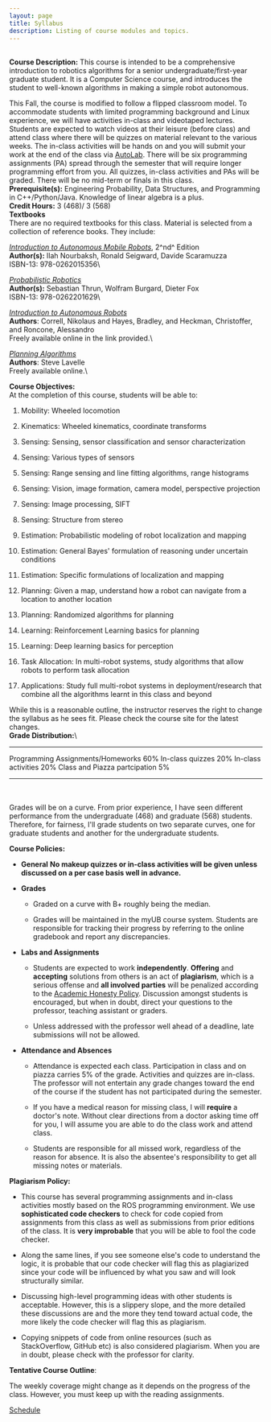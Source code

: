 ```yaml
---
layout: page
title: Syllabus
description: Listing of course modules and topics.
---
```

**\
Course Description:** This course is intended to be a comprehensive
introduction to robotics algorithms for a senior
undergraduate/first-year graduate student. It is a Computer Science
course, and introduces the student to well-known algorithms in making a
simple robot autonomous.

This Fall, the course is modified to follow a flipped classroom model.
To accommodate students with limited programming background and Linux
experience, we will have activities in-class and videotaped lectures.
Students are expected to watch videos at their leisure (before class)
and attend class where there will be quizzes on material relevant to the
various weeks. The in-class activities will be hands on and you will
submit your work at the end of the class via
[AutoLab](https://autolab.cse.buffalo.edu/). There will be six
programming assignments (PA) spread through the semester that will
require longer programming effort from you. All quizzes, in-class
activities and PAs will be graded. There will be no mid-term or finals
in this class.\
**Prerequisite(s):** Engineering Probability, Data Structures, and
Programming in C++/Python/Java. Knowledge of linear algebra is a plus.\
**Credit Hours:** 3 (468)/ 3 (568)\
**Textbooks**\
There are no required textbooks for this class. Material is selected
from a collection of reference books. They include:

[*Introduction to Autonomous Mobile
Robots*](http://www.mobilerobots.ethz.ch/), 2^nd^ Edition\
**Author(s):** Ilah Nourbaksh, Ronald Seigward, Davide Scaramuzza\
ISBN-13: 978-0262015356\

[*Probabilistic Robotics*](http://www.probabilistic-robotics.org/)\
**Author(s):** Sebastian Thrun, Wolfram Burgard, Dieter Fox\
ISBN-13: 978-0262201629\

[*Introduction to Autonomous
Robots*](https://github.com/Introduction-to-Autonomous-Robots/Introduction-to-Autonomous-Robots)\
**Authors**: Correll, Nikolaus and Hayes, Bradley, and Heckman,
Christoffer, and Roncone, Alessandro\
Freely available online in the link provided.\

[*Planning Algorithms*](http://lavalle.pl/planning/)\
**Authors**: Steve Lavelle\
Freely available online.\

**Course Objectives:**\
At the completion of this course, students will be able to:

1.  Mobility: Wheeled locomotion

2.  Kinematics: Wheeled kinematics, coordinate transforms

3.  Sensing: Sensing, sensor classification and sensor characterization

4.  Sensing: Various types of sensors

5.  Sensing: Range sensing and line fitting algorithms, range histograms

6.  Sensing: Vision, image formation, camera model, perspective
    projection

7.  Sensing: Image processing, SIFT

8.  Sensing: Structure from stereo

9.  Estimation: Probabilistic modeling of robot localization and mapping

10. Estimation: General Bayes' formulation of reasoning under uncertain
    conditions

11. Estimation: Specific formulations of localization and mapping

12. Planning: Given a map, understand how a robot can navigate from a
    location to another location

13. Planning: Randomized algorithms for planning

14. Learning: Reinforcement Learning basics for planning

15. Learning: Deep learning basics for perception

16. Task Allocation: In multi-robot systems, study algorithms that allow
    robots to perform task allocation

17. Applications: Study full multi-robot systems in deployment/research
    that combine all the algorithms learnt in this class and beyond

While this is a reasonable outline, the instructor reserves the right to
change the syllabus as he sees fit. Please check the course site for the
latest changes.\
**Grade Distribution:**\

  ----------------------------------- -----
  Programming Assignments/Homeworks   60%
  In-class quizzes                    20%
  In-class activities                 20%
  Class and Piazza partcipation       5%
  ----------------------------------- -----

\
\
Grades will be on a curve. From prior experience, I have seen different
performance from the undergraduate (468) and graduate (568) students.
Therefore, for fairness, I'll grade students on two separate curves, one
for graduate students and another for the undergraduate students.

**Course Policies:**

-   **General** **No makeup quizzes or in-class activities will be given
    unless discussed on a per case basis well in advance.**

-   **Grades**

    -   Graded on a curve with B+ roughly being the median.

    -   Grades will be maintained in the myUB course system. Students
        are responsible for tracking their progress by referring to the
        online gradebook and report any discrepancies.

-   **Labs and Assignments**

    -   Students are expected to work **independently**. **Offering**
        and **accepting** solutions from others is an act of
        **plagiarism**, which is a serious offense and **all involved
        parties** will be penalized according to the [Academic Honesty
        Policy](http://undergrad\-catalog.buffalo.edu/policies/course/integrity.html).
        Discussion amongst students is encouraged, but when in doubt,
        direct your questions to the professor, teaching assistant or
        graders.

    -   Unless addressed with the professor well ahead of a deadline,
        late submissions will not be allowed.

-   **Attendance and Absences**

    -   Attendance is expected each class. Participation in class and on
        piazza carries 5% of the grade. Activities and quizzes are
        in-class. The professor will not entertain any grade changes
        toward the end of the course if the student has not participated
        during the semester.

    -   If you have a medical reason for missing class, I will
        **require** a doctor's note. Without clear directions from a
        doctor asking time off for you, I will assume you are able to do
        the class work and attend class.

    -   Students are responsible for all missed work, regardless of the
        reason for absence. It is also the absentee's responsibility to
        get all missing notes or materials.

**Plagiarism Policy:**

-   This course has several programming assignments and in-class
    activities mostly based on the ROS programming environment. We use
    **sophisticated code checkers** to check for code copied from
    assignments from this class as well as submissions from prior
    editions of the class. It is **very improbable** that you will be
    able to fool the code checker.

-   Along the same lines, if you see someone else's code to understand
    the logic, it is probable that our code checker will flag this as
    plagiarized since your code will be influenced by what you saw and
    will look structurally similar.

-   Discussing high-level programming ideas with other students is
    acceptable. However, this is a slippery slope, and the more detailed
    these discussions are and the more they tend toward actual code, the
    more likely the code checker will flag this as plagiarism.

-   Copying snippets of code from online resources (such as
    StackOverflow, GitHub etc) is also considered plagiarism. When you
    are in doubt, please check with the professor for clarity.

**Tentative Course Outline**:

The weekly coverage might change as it depends on the progress of the
class. However, you must keep up with the reading assignments.

[Schedule](./schedule.md)